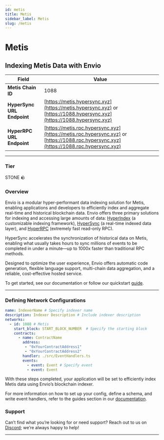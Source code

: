 ```yaml
---
id: metis
title: Metis
sidebar_label: Metis
slug: /metis
---
```


# Metis

## Indexing Metis Data with Envio

| **Field**                     | **Value**                                                                                          |
|-------------------------------|----------------------------------------------------------------------------------------------------|
| **Metis Chain ID**     | 1088                                                                                            |
| **HyperSync URL Endpoint**    | [https://metis.hypersync.xyz](https://metis.hypersync.xyz) or [https://1088.hypersync.xyz](https://1088.hypersync.xyz) |
| **HyperRPC URL Endpoint**     | [https://metis.rpc.hypersync.xyz](https://metis.rpc.hypersync.xyz) or [https://1088.rpc.hypersync.xyz](https://1088.rpc.hypersync.xyz) |

---

### Tier

STONE 🪨

### Overview

Envio is a modular hyper-performant data indexing solution for Metis, enabling applications and developers to efficiently index and aggregate real-time and historical blockchain data. Envio offers three primary solutions for indexing and accessing large amounts of data: [HyperIndex](/docs/HyperIndex/overview) (a customizable indexing framework), [HyperSync](/docs/HyperSync/overview) (a real-time indexed data layer), and [HyperRPC](/docs/HyperSync/overview-hyperrpc) (extremely fast read-only RPC).

HyperSync accelerates the synchronization of historical data on Metis, enabling what usually takes hours to sync millions of events to be completed in under a minute—up to 1000x faster than traditional RPC methods.

Designed to optimize the user experience, Envio offers automatic code generation, flexible language support, multi-chain data aggregation, and a reliable, cost-effective hosted service.

To get started, see our documentation or follow our quickstart [guide](/docs/HyperIndex/contract-import).

---

### Defining Network Configurations

```yaml
name: IndexerName # Specify indexer name
description: Indexer Description # Include indexer description
networks:
  - id: 1088 # Metis  
    start_block: START_BLOCK_NUMBER  # Specify the starting block
    contracts:
      - name: ContractName
        address:
         - "0xYourContractAddress1"
         - "0xYourContractAddress2"
        handler: ./src/EventHandlers.ts
        events:
          - event: Event # Specify event
          - event: Event
```

With these steps completed, your application will be set to efficiently index Metis data using Envio’s blockchain indexer.

For more information on how to set up your config, define a schema, and write event handlers, refer to the guides section in our [documentation](/docs/HyperIndex/configuration-file).

### Support

Can’t find what you’re looking for or need support? Reach out to us on [Discord](https://discord.com/invite/Q9qt8gZ2fX); we’re always happy to help!

---
